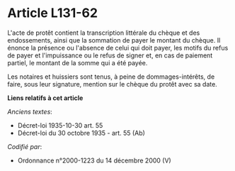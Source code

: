 # Article L131-62

L'acte de protêt contient la transcription littérale du chèque et des endossements, ainsi que la sommation de payer le
montant du chèque. Il énonce la présence ou l'absence de celui qui doit payer, les motifs du refus de payer et l'impuissance
ou le refus de signer et, en cas de paiement partiel, le montant de la somme qui a été payée.

Les notaires et huissiers sont tenus, à peine de dommages-intérêts, de faire, sous leur signature, mention sur le chèque du
protêt avec sa date.

**Liens relatifs à cet article**

_Anciens textes_:

  - Décret-loi 1935-10-30 art. 55
  - Décret-loi du 30 octobre 1935 - art. 55 (Ab)

_Codifié par_:

  - Ordonnance n°2000-1223 du 14 décembre 2000 (V)
